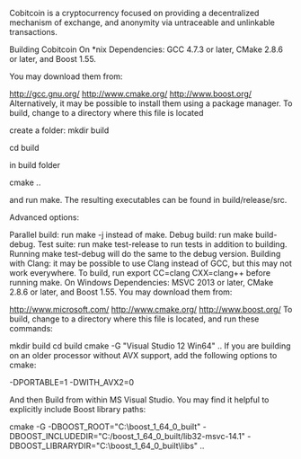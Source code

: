 Cobitcoin is a cryptocurrency focused on providing a decentralized mechanism of exchange, and anonymity via untraceable and unlinkable transactions.

Building Cobitcoin
On *nix
Dependencies: GCC 4.7.3 or later, CMake 2.8.6 or later, and Boost 1.55.

You may download them from:

http://gcc.gnu.org/
http://www.cmake.org/
http://www.boost.org/
Alternatively, it may be possible to install them using a package manager.
To build, change to a directory where this file is located

create a folder: mkdir build

cd build

in build folder

cmake ..

and run make. The resulting executables can be found in build/release/src.

Advanced options:

Parallel build: run make -j<number of threads> instead of make.
Debug build: run make build-debug.
Test suite: run make test-release to run tests in addition to building. Running make test-debug will do the same to the debug version.
Building with Clang: it may be possible to use Clang instead of GCC, but this may not work everywhere. To build, run export CC=clang CXX=clang++ before running make.
On Windows
Dependencies: MSVC 2013 or later, CMake 2.8.6 or later, and Boost 1.55. You may download them from:

http://www.microsoft.com/
http://www.cmake.org/
http://www.boost.org/
To build, change to a directory where this file is located, and run these commands:

mkdir build
cd build
cmake -G "Visual Studio 12 Win64" ..
If you are building on an older processor without AVX support, add the following options to cmake:

-DPORTABLE=1 -DWITH_AVX2=0

And then Build from within MS Visual Studio. You may find it helpful to explicitly include Boost library paths:

cmake -G -DBOOST_ROOT="C:\boost_1_64_0_built" -DBOOST_INCLUDEDIR="C:/boost_1_64_0_built/lib32-msvc-14.1" -DBOOST_LIBRARYDIR="C:\boost_1_64_0_built\libs" ..
